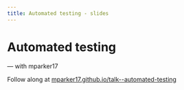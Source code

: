 ```yaml
---
title: Automated testing - slides
---
```


# Automated testing
— with mparker17

Follow along at [mparker17.github.io/talk--automated-testing](index.md)
